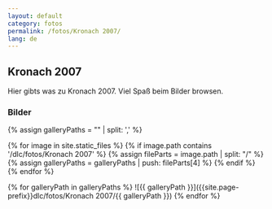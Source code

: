 ```yaml
---
layout: default
category: fotos
permalink: /fotos/Kronach 2007/
lang: de
---
```


## Kronach 2007

Hier gibts was zu Kronach 2007. Viel Spaß beim Bilder browsen.

### Bilder
{% assign galleryPaths = "" | split: ',' %}

{% for image in site.static_files %}
{% if image.path contains '/dlc/fotos/Kronach 2007' %}
        {% assign fileParts = image.path | split: "/" %}
        {% assign galleryPaths = galleryPaths | push: fileParts[4] %}
{% endif %}
{% endfor %}

{% for galleryPath in galleryPaths %}
![{{ galleryPath }}]({{site.page-prefix}}dlc/fotos/Kronach 2007/{{ galleryPath }})
{% endfor %}
